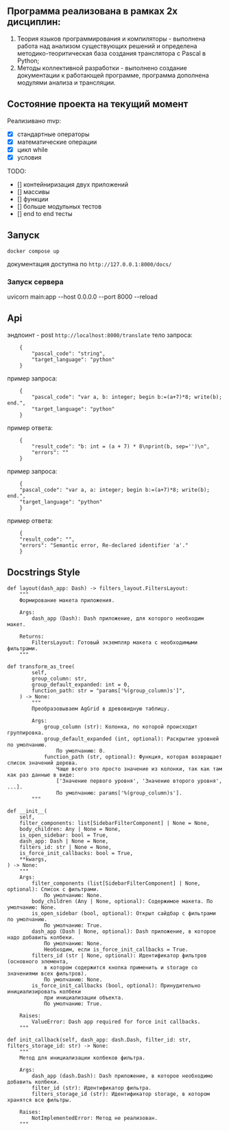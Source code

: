 ## Программа реализована в рамках 2х дисциплин: 
1. Теория языков программирования и компиляторы - выполнена работа над анализом существующих решений и определена методико-теоритическая база создания транслятора с Pascal в Python;
2. Методы коллективной разработки - выполнено создание документации к работающей программе, программа дополнена модулями анализа и трансляции.

## Состояние проекта на текущий момент
Реализивано mvp:
- [x] стандартные операторы
- [x] математические операции
- [x] цикл while
- [x] условия

TODO:
- [] контейниризация двух приложений
- [] массивы
- [] функции
- [] больше модульных тестов
- [] end to end тесты

## Запуск

`docker compose up`

документация доступна по `http://127.0.0.1:8000/docs/`

### Запуск сервера
uvicorn main:app --host 0.0.0.0 --port 8000 --reload

## Api
эндпоинт - post `http://localhost:8000/translate`
тело запроса:
```
    {
        "pascal_code": "string",
        "target_language": "python"
    }
```

пример запроса:
```
    {
        "pascal_code": "var a, b: integer; begin b:=(a+7)*8; write(b); end.",
        "target_language": "python"
    }
```
пример ответа:
```
    {
        "result_code": "b: int = (a + 7) * 8\nprint(b, sep='')\n",
        "errors": ""
    }
```
пример запроса:
```
    {
    "pascal_code": "var a, a: integer; begin b:=(a+7)*8; write(b); end.",
    "target_language": "python"
    }
```
пример ответа:
```
    {
    "result_code": "",
    "errors": "Semantic error, Re-declared identifier 'a'."
    }
```

## Docstrings Style
```
def layout(dash_app: Dash) -> filters_layout.FiltersLayout:
    """
    Формирование макета приложения.

    Args:
        dash_app (Dash): Dash приложение, для которого необходим макет.

    Returns:
        FiltersLayout: Готовый экземпляр макета с необходимыми фильтрами.
    """
```

```
def transform_as_tree(
        self,
        group_column: str,
        group_default_expanded: int = 0,
        function_path: str = "params['%(group_column)s']",
    ) -> None:
        """
        Преобразовываем AgGrid в древовидную таблицу.

        Args:
            group_column (str): Колонка, по которой происходит группировка.
            group_default_expanded (int, optional): Раскрытие уровней по умолчанию.
                По умолчанию: 0.
            function_path (str, optional): Функция, которая возвращает список значений дерева.
                Чаще всего это просто значение из колонки, так как там как раз данные в виде:
                ['Значение первого уровня', 'Значение второго уровня', ...].
                По умолчанию: params['%(group_column)s'].
        """
```

```
def __init__(
    self,
    filter_components: list[SidebarFilterComponent] | None = None,
    body_children: Any | None = None,
    is_open_sidebar: bool = True,
    dash_app: Dash | None = None,
    filters_id: str | None = None,
    is_force_init_callbacks: bool = True,
    **kwargs,
) -> None:
    """
    Args:
        filter_components (list[SidebarFilterComponent] | None, optional): Список с фильтрами.
            По умолчанию: None.
        body_children (Any | None, optional): Содержимое макета. По умолчанию: None.
        is_open_sidebar (bool, optional): Открыт сайдбар с фильтрами по умолчанию.
            По умолчанию: True.
        dash_app (Dash | None, optional): Dash приложение, в которое надо добавить колбеки.
            По умолчанию: None.
            Необходим, если is_force_init_callbacks = True.
        filters_id (str | None, optional): Идентификатор фильтров (основного элемента, 
            в котором содержится кнопка применить и storage со значениями всех фильтров).
            По умолчанию: None.
        is_force_init_callbacks (bool, optional): Принудительно инициализировать колбеки 
            при инициализации объекта.
            По умолчанию: True.

    Raises:
        ValueError: Dash app required for force init callbacks.
    """
```

```
def init_callback(self, dash_app: dash.Dash, filter_id: str, filters_storage_id: str) -> None:
    """
    Метод для инициализации колбеков фильтра.

    Args:
        dash_app (dash.Dash): Dash приложение, в которое необходимо добавить колбеки.
        filter_id (str): Идентификатор фильтра.
        filters_storage_id (str): Идентификатор storage, в котором хранятся все фильтры.

    Raises:
        NotImplementedError: Метод не реализован.
    """
```